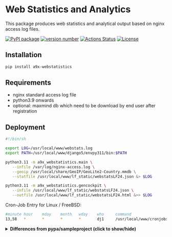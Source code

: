 # Web Statistics and Analytics

This package produces web statistics and analytical output based on nginx access log files.

[![PyPI package](https://img.shields.io/badge/pip%20install-a9x_webstatistics-brightgreen)](https://pypi.org/project/a9x-webstatistics/) [![version number](https://img.shields.io/pypi/v/a9x_webstatistics?color=green&label=version)](https://github.com/ava007/a9x-webstatistics/releases) [![Actions Status](https://github.com/ava007/a9x-webstatistics/workflows/Test/badge.svg)](https://github.com/ava007/a9x-webstatistics/actions) [![License](https://img.shields.io/github/license/ava007/a9x-webstatistics)](https://github.com/ava007/a9x-webstatistics/blob/main/LICENSE)

## Installation

```bash
pip install a9x-webstatistics
```


## Requirements
- nginx standard access log file
- python3.9 onwards
- optional: maxmind db which need to be download by end user after registration


## Deployment

```bash
#!/bin/sh

export LOG=/usr/local/www/webstats.log
export PATH=/usr/local/www/django5/envpy311/bin:$PATH

python3.11 -m a9x_webstatistics.main \
   --infile /var/log/nginx-access.log \
   --geoip /usr/local/share/GeoIP/GeoLite2-Country.mmdb \
   --statfile /usr/local/www/lf_static/webstatsLF24.json &> $LOG

python3.11 -m a9x_webstatistics.gencockpit \
   --infile /usr/local/www/lf_static/webstatsLF24.json \
   --outfile /usr/local/www/lf_static/webstatsLF24.html &>> $LOG
```

Cron-Job Entry for Linux / FreeBSD:
```bash
#minute hour    mday    month   wday    who     command
13,58   *       *       *       *       dj1     /usr/local/www/cronjobs/cron_webstatistics.sh

```

<details>
----------------
## old content from template starts here

[![PyPI package](https://img.shields.io/badge/pip%20install-example--pypi--package-brightgreen)](https://pypi.org/project/example-pypi-package/) [![version number](https://img.shields.io/pypi/v/example-pypi-package?color=green&label=version)](https://github.com/tomchen/example_pypi_package/releases) [![Actions Status](https://github.com/tomchen/example_pypi_package/workflows/Test/badge.svg)](https://github.com/tomchen/example_pypi_package/actions) [![License](https://img.shields.io/github/license/tomchen/example_pypi_package)](https://github.com/tomchen/example_pypi_package/blob/main/LICENSE)

This is an example [PyPI](https://pypi.org/) (Python Package Index) package set up with automated tests and package publishing workflow using GitHub Actions CI/CD. It is made primarily for GitHub + VS Code (Windows / Mac / Linux) users who are about to write and publish their first PyPI package. The package could serve as a starter / boilerplate / demo and the tutorial could give you a quick and concise explaination to solve some small but annoying problems you might encounter, such as package / module name confusion, and VS Code test configuration issues.
<summary><strong>Differences from pypa/sampleproject (click to show/hide)</strong></summary>

This example package is inspired by / based on the [official sample project pypa/sampleproject](https://github.com/pypa/sampleproject), but this package:

- is a simplified version of pypa/sampleproject (and the [official Python Packaging User Guide](https://packaging.python.org/))
- uses GitHub Actions for both testing and publishing, instead of Travis CI
- is tested when pushing `master` or `main` branch, and is published when create a release
- includes test files in the source distribution
- uses **setup.cfg** for [version single-sourcing](https://packaging.python.org/guides/single-sourcing-package-version/) (setuptools 46.4.0+)
- has **.vscode\settings.json** and **vscode.env** which adds **src/** folder to `PYTHONPATH`, so that test files don't have linting errors and may run with pytest in VS Code
- does not use flake8 for automated linting - it is sometimes too strict and inflexible, you may use pylint locally instead
- has this tutorial that covers everything you need to know in one page. Everything that might not be very useful, is hidden in collapsible sections that you can click to show
- has **[.editorconfig](https://editorconfig.org/#download)** file



## Make necessary changes

### Use as a template

[![Use the template](https://img.shields.io/static/v1?label=&message=Click%20here%20to%20use%20this%20package%20as%20a%20template%20to%20start%20a%20new%20repo%20on%20GitHub&color=brightgreen&style=for-the-badge)](https://github.com/tomchen/example_pypi_package/generate)

(Click the above button to use this example package as a template for your new GitHub repo, this will initialize a new repository and my commits will not be in your git history)

(If you do not use GitHub, you can [download the archive of the example package](https://github.com/tomchen/example_pypi_package/archive/main.zip))

### Package, module name

Many use a same package and module name, you could definitely do that. But this example package and its module's names are different: `example_pypi_package` and `examplepy`.

Open `example_pypi_package` folder with Visual Studio Code, <kbd>Ctrl</kbd> + <kbd>Shift</kbd> + <kbd>F</kbd> (Windows / Linux) or <kbd>Cmd</kbd> + <kbd>Shift</kbd> + <kbd>F</kbd> (MacOS) to find all occurrences of both names and replace them with your package and module's names. Also remember to change the name of the folder **src/examplepy**.

Simply and very roughly speaking, package name is used in `pip install <PACKAGENAME>` and module name is used in `import <MODULENAME>`. Both names should consist of lowercase basic letters (a-z). They may have underscores (`_`) if you really need them. Hyphen-minus (`-`) should not be used.

You'll also need to make sure the URL "https://pypi.org/project/example-pypi-package/" (replace `example-pypi-package` by your package name, with all `_` becoming `-`) is not occupied.

<details><summary><strong>Details on naming convention (click to show/hide)</strong></summary>

Underscores (`_`) can be used but such use is discouraged. Numbers can be used if the name does not start with a number, but such use is also discouraged.

Name starting with a number and/or containing hyphen-minus (`-`) should not be used: although technically legal, such name causes a lot of trouble − users have to use `importlib` to import it.

Don't be fooled by the URL "[pypi.org/project/example-pypi-package/](https://pypi.org/project/example-pypi-package/)" and the name "example-pypi-package" on pypi.org. pypi.org and pip system convert all `_` to `-` and use the latter on the website / in `pip` command, but the real name is still with `_`, which users should use when importing the package.

There's also [namespace](https://packaging.python.org/guides/packaging-namespace-packages/) to use if you need sub-packages.

</details>

### Other changes

Make necessary changes in **setup.py**.

The package's version number `__version__` is in **src/examplepy/\_\_init\_\_.py**. You may want to change that.

The example package is designed to be compatible with Python 3.6, 3.7, 3.8, 3.9, and will be tested against these versions. If you need to change the version range, you should change:

- `classifiers`, `python_requires` in **setup.py**
- `envlist` in **tox.ini**
- `matrix: python:` in **.github/workflows/test.yml**

If you plan to upload to [TestPyPI](https://test.pypi.org/) which is a playground of [PyPI](https://pypi.org/) for testing purpose, change `twine upload --repository pypi dist/*` to `twine upload --repository testpypi dist/*` in the file **.github/workflows/release.yml**.

## Development

### pip

pip is a Python package manager. You already have pip if you use Python 3.4 and later version which include it by default. Read [this](https://pip.pypa.io/en/stable/installing/#do-i-need-to-install-pip) to know how to check whether pip is installed. Read [this](https://pip.pypa.io/en/stable/installing/#installing-with-get-pip-py) if you need to install it.

### Use VS Code

Visual Studio Code is the most popular code editor today, our example package is configured to work with VS Code.

Install VS Code extension "[Python](https://marketplace.visualstudio.com/items?itemName=ms-python.python)".

"Python" VS Code extension will suggest you install pylint. Also, the example package is configured to use pytest with VS Code + Python extensions, so, install pylint and pytest:

```bash
pip install pylint pytest
```

(It's likely you will be prompted to install them, if that's the case, you don't need to type and execute the command)

**vscode.env**'s content is now `PYTHONPATH=/;src/;${PYTHONPATH}` which is good for Windows. If you use Linux or MacOS, you need to change it to `PYTHONPATH=/:src/:${PYTHONPATH}` (replacing `;` with `:`). If the PATH is not properly set, you'll see linting errors in test files and pytest won't be able to run **tests/test\_\*.py** files correctly.

Close and reopen VS Code. You can now click the lab flask icon in the left menu and run all tests there, with pytest. pytest seems better than the standard unittest framework, it supports `unittest` thus you can keep using `import unittest` in your test files.

The example package also has a **.editorconfig** file. You may install VS Code extension "[EditorConfig for VS Code](https://marketplace.visualstudio.com/items?itemName=EditorConfig.EditorConfig)" that uses the file. With current configuration, the EditorConfig tool can automatically use spaces (4 spaces for .py, 2 for others) for indentation, set `UTF-8` encoding, `LF` end of lines, trim trailing whitespaces in non Markdown files, etc.

In VS Code, you can go to File -> Preferences -> Settings, type "Python Formatting Provider" in the search box, and choose one of the three Python code formatting tools (autopep8, black and yapf), you'll be prompted to install it. The shortcuts for formatting of a code file are <kbd>Shift</kbd> + <kbd>Alt</kbd> + <kbd>F</kbd> (Windows); <kbd>Shift</kbd> + <kbd>Option (Alt)</kbd> + <kbd>F</kbd> (MacOS); <kbd>Ctrl</kbd> + <kbd>Shift</kbd> + <kbd>I</kbd> (Linux).

### Write your package

In **src/examplepy/** (`examplepy` should have been replaced by your module name) folder, rename **module1.py** and write your code in it. Add more module .py files if you need to.

### Write your tests

In **tests/** folder, rename **test_module1.py** (to **test\_\*.py**) and write your unit test code (with [unittest](https://docs.python.org/3/library/unittest.html)) in it. Add more **test\_\*.py** files if you need to.

<details><summary><strong>The testing tool `tox` will be used in the automation with GitHub Actions CI/CD. If you want to use `tox` locally, click to read the "Use tox locally" section</strong></summary>

### Use tox locally

Install tox and run it:

```bash
pip install tox
tox
```

In our configuration, tox runs a check of source distribution using [check-manifest](https://pypi.org/project/check-manifest/) (which requires your repo to be git-initialized (`git init`) and added (`git add .`) at least), setuptools's check, and unit tests using pytest. You don't need to install check-manifest and pytest though, tox will install them in a separate environment.

The automated tests are run against several Python versions, but on your machine, you might be using only one version of Python, if that is Python 3.9, then run:

```bash
tox -e py39
```

</details>

If you add more files to the root directory (**example_pypi_package/**), you'll need to add your file to `check-manifest --ignore` list in **tox.ini**.

<details><summary><strong>Thanks to GitHub Actions' automated process, you don't need to generate distribution files locally. But if you insist, click to read the "Generate distribution files" section</strong></summary>

## Generate distribution files

### Install tools

Install or upgrade `setuptools` and `wheel`:

```bash
python -m pip install --user --upgrade setuptools wheel
```

(If `python3` is the command on your machine, change `python` to `python3` in the above command, or add a line `alias python=python3` to **~/.bashrc** or **~/.bash_aliases** file if you use bash on Linux)

### Generate `dist`

From `example_pypi_package` directory, run the following command, in order to generate production version for source distribution (sdist) in `dist` folder:

```bash
python setup.py sdist bdist_wheel
```

### Install locally

Optionally, you can install dist version of your package locally before uploading to [PyPI](https://pypi.org/) or [TestPyPI](https://test.pypi.org/):

```bash
pip install dist/example_pypi_package-0.1.0.tar.gz
```

(You may need to uninstall existing package first:

```bash
pip uninstall example_pypi_package
```

There may be several installed packages with the same name, so run `pip uninstall` multiple times until it says no more package to remove.)

</details>

## Upload to PyPI

### Register on PyPI and get token

Register an account on [PyPI](https://pypi.org/), go to [Account settings § API tokens](https://pypi.org/manage/account/#api-tokens), "Add API token". The PyPI token only appears once, copy it somewhere. If you missed it, delete the old and add a new token.

(Register a [TestPyPI](https://test.pypi.org/) account if you are uploading to TestPyPI)

### Set secret in GitHub repo

On the page of your newly created or existing GitHub repo, click **Settings** -> **Secrets** -> **New repository secret**, the **Name** should be `PYPI_API_TOKEN` and the **Value** should be your PyPI token (which starts with `pypi-`).

### Push or release

The example package has automated tests and upload (publishing) already set up with GitHub Actions:

- Every time you `git push` or a pull request is submitted on your `master` or `main` branch, the package is automatically tested against the desired Python versions with GitHub Actions.
- Every time a new release (either the initial version or an updated version) is created, the latest version of the package is automatically uploaded to PyPI with GitHub Actions.

### View it on pypi.org

After your package is published on PyPI, go to [https://pypi.org/project/example-pypi-package/](https://pypi.org/project/example-pypi-package/) (`_` becomes `-`). Copy the command on the page, execute it to download and install your package from PyPI. (or test.pypi.org if you use that)

If you want to modify the description / README of your package on pypi.org, you have to publish a new version.

<details><summary><strong>If you publish your package to PyPI manually, click to read</strong></summary>

### Install Twine

Install or upgrade Twine:

```bash
python -m pip install --user --upgrade twine
```

Create a **.pypirc** file in your **$HOME** (**~**) directory, its content should be:

```ini
[pypi]
username = __token__
password = <PyPI token>
```

(Use `[testpypi]` instead of `[pypi]` if you are uploading to [TestPyPI](https://test.pypi.org/))

Replace `<PyPI token>` with your real PyPI token (which starts with `pypi-`).

(if you don't manually create **$HOME/.pypirc**, you will be prompted for a username (which should be `__token__`) and password (which should be your PyPI token) when you run Twine)

### Upload

Run Twine to upload all of the archives under **dist** folder:

```bash
python -m twine upload --repository pypi dist/*
```

(use `testpypi` instead of `pypi` if you are uploading to [TestPyPI](https://test.pypi.org/))

### Update

When you finished developing a newer version of your package, do the following things.

Modify the version number `__version__` in **src\examplepy\_\_init\_\_.py**.

Delete all old versions in **dist**.

Run the following command again to regenerate **dist**:

```bash
python setup.py sdist bdist_wheel
```

Run the following command again to upload **dist**:

```bash
python -m twine upload --repository pypi dist/*
```

(use `testpypi` instead of `pypi` if needed)

</details>

## References

- [Python Packaging Authority (PyPA)'s sample project](https://github.com/pypa/sampleproject)
- [PyPA's Python Packaging User Guide](https://packaging.python.org/tutorials/packaging-projects/)
- [Stackoverflow questions and answers](https://stackoverflow.com/questions/41093648/how-to-test-that-pypi-install-will-work-before-pushing-to-pypi-python)
- [GitHub Actions Guides: Building and testing Python](https://docs.github.com/en/free-pro-team@latest/actions/guides/building-and-testing-python)


</details>
